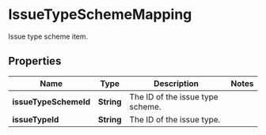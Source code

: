 

# IssueTypeSchemeMapping

Issue type scheme item.
## Properties

Name | Type | Description | Notes
------------ | ------------- | ------------- | -------------
**issueTypeSchemeId** | **String** | The ID of the issue type scheme. | 
**issueTypeId** | **String** | The ID of the issue type. | 



